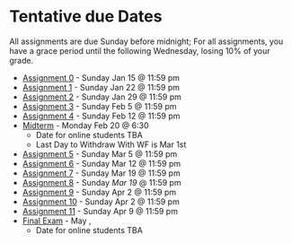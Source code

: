 Tentative due Dates 
===

All assignments are due Sunday before midnight; For all assignments, you have a grace period until the following Wednesday, losing 10% of your grade.
+ [Assignment 0](Assignments/A0.md) - Sunday Jan 15 @ 11:59 pm 
+ [Assignment 1](Assignments/A1.md) - Sunday Jan 22 @ 11:59 pm 
+ [Assignment 2](Assignments/A2.md) - Sunday Jan 29 @ 11:59 pm 
+ [Assignment 3](Assignments/A3.md) - Sunday Feb 5 @ 11:59 pm 
+ [Assignment 4](Assignments/A4.md) - Sunday Feb 12 @ 11:59 pm
+ [Midterm](ModuleM.md) - Monday Feb 20 @ 6:30
    + Date for online students TBA
    + Last Day to Withdraw With WF is Mar 1st
+ [Assignment 5](Assignments/A5.md) - Sunday Mar 5 @ 11:59 pm
+ [Assignment 6](Assignments/A6.md) - Sunday Mar 12 @ 11:59 pm
+ [Assignment 7](Assignments/A7.md) - Sunday Mar 19 @ 11:59 pm
+ [Assignment 8](Assignments/A8.md) - Sunday *Mar 19* @ 11:59 pm
+ [Assignment 9](Assignments/A9.md) - Sunday Apr 2 @ 11:59 pm
+ [Assignment 10](Assignments/A10.md) - Sunday Apr 2 @ 11:59 pm
+ [Assignment 11](Assignments/A11.md) - Sunday Apr 9 @ 11:59 pm
+ [Final Exam](ModuleF.md) - May  , 
    + Date for online students TBA